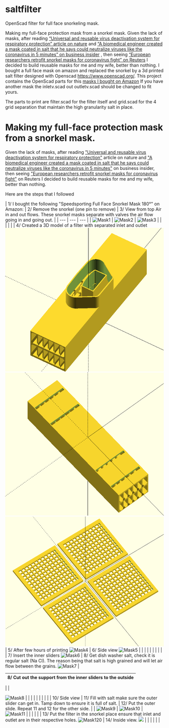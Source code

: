 # saltfilter
OpenScad filter for full face snorkeling mask.

Making my full-face protection mask from a snorkel mask. 
Given the lack of masks, after reading [“Universal and reusable virus deactivation system for respiratory protection” article on nature](https://www.nature.com/articles/srep39956) and [“A biomedical engineer created a mask coated in salt that he says could neutralize viruses like the coronavirus in 5 minutes” on business insider](https://www.businessinsider.fr/us/mask-coated-in-salt-neutralizes-viruses-like-coronavirus-2020-2) , then seeing [“European researchers retrofit snorkel masks for coronavirus fight” on Reuters](https://www.reuters.com/article/us-health-coronavirus-czech-snorkel-mask-idUSKBN21H2Z5) I decided to build reusable masks for me and my wife, better than nothing.
I bought a full face mask on amazon and replaced the snorkel by a 3d printed salt filter designed with Openscad https://www.openscad.org/.
This project contains the OpenScad parts for this [masks I bought on Amazon](https://www.amazon.fr/gp/product/B07L8RH96N/ref=ppx_yo_dt_b_asin_title_o04_s00?ie=UTF8&psc=1) 
If you have another mask the inletv.scad out outletv.scad should be changed to fit yours.

The parts to print are filter.scad for the filter itself and grid.scad for the 4 grid separation that maintain the high granularity salt in place.


# Making my full-face protection mask from a snorkel mask.

Given the lack of masks, after reading [&quot;Universal and reusable virus deactivation system for respiratory protection&quot;](https://www.nature.com/articles/srep39956) article on nature and [&quot;A biomedical engineer created a mask coated in salt that he says could neutralize viruses like the coronavirus in 5 minutes&quot;](https://www.businessinsider.fr/us/mask-coated-in-salt-neutralizes-viruses-like-coronavirus-2020-2) on business insider, then seeing [&quot;European researchers retrofit snorkel masks for coronavirus fight&quot;](https://www.reuters.com/article/us-health-coronavirus-czech-snorkel-mask-idUSKBN21H2Z5) on Reuters I decided to build reusable masks for me and my wife, better than nothing.

Here are the steps that I followed

| 1/ I bought the following &quot;Speedsporting Full Face Snorkel Mask 180°&quot; on Amazon:
 | 2/ Remove the snorkel (one pin to remove) | 3/ View from top Air in and out flows. These snorkel masks separate with valves the air flow going in and going out. |
| --- | --- | --- |
| ![Mask1](/imagess/mask1.jpg) | ![Mask2](/imagess/mask2.jpg) | ![Mask3](/imagess/mask3.jpg) |
|
 |
 |
 |
| 4/ Created a 3D model of a filter with separated inlet and outlet ![Image of Filter top](/images/topview.png)
![Image of Filter bottom](/images/bottom.png)
![Image of Separation grids](/images/grids.png)
| 5/ After few hours of printing ![Mask4](/imagess/mask4.jpg) | 6/ Side view ![Mask5](/imagess/mask5.jpgg) |
|
 |
 |
 |
|
 |
 |
 |
| 7/ Insert the inner sliders
 ![Mask6](/imagess/mask6.jpg) | 8/ Get dish washer salt, check it is regular salt (Na Cl). The reason being that salt is high grained and will let air flow between the grains. ![Mask7](/imagess/mask7.jpg) |

| 8/ Cut out the support from the inner sliders to the outside |
| --- |
|
 |

 ![Mask8](/imagess/mask8.jpg) |
|
 |
 |
 |
|
 |
 |
 |
| 10/ Side view | 11/ Fill with salt make sure the outer slider can get in. Tamp down to ensure it is full of salt. | 12/ Put the outer slide. Repeat 11 and 12 for the other side. |
| ![Mask9](/imagess/mask9.jpg) | ![Mask10](/imagess/mask10.jpg) | ![Mask11](/imagess/mask11.jpg) |
|
 |
 |
 |
| 13/ Put the filter in the snorkel place ensure that inlet and outlet are in their respective holes. ![Mask120](/imagess/mask12.jpg) | 14/ Inside view. ![](/imagess/mask13.jpg) |
 |
|
 |
 |
 |
